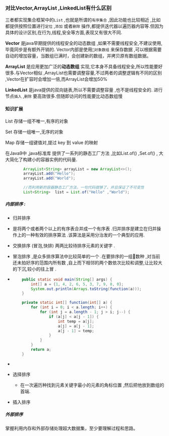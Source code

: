 ### 对比Vector,ArrayList ,LinkedList有什么区别

三者都实现集合框架中的`List`  ,也就是所谓的`有序集合`  ,因此功能也比较相近 ,比如都提供按照位置进行`定位`  ,`添加` 或者`删除` 操作,都提供迭代器以遍历器内容等.但因为具体的设计区别,在行为,线程,安全等方面,表现又有很大不同.

**Vector** 是java早期提供的线程安全的动态数组 ,如果不需要线程安全,不建议使用,毕竟同步是有额外开销的. Vector内部是使用`对象数组` 来保存数据 ,可以根据需要自动的增加容量，当数组已满时，会创建新的数组，并拷贝原有数组数据。

**ArrayList** 是应用更加广泛的**动态数组** 实现,它本身不具备线程安全,所以性能要好很多.与Vector相似 ,ArrayList也需要调整容量,不过两者的调整逻辑有不同的区别 ,Vector在扩容时会增加一倍,而ArrayList会增加50%

**LinkedList** 是java提供的双向链表,所以不需要调整容量 ,也不是线程安全的. 进行节点`插入` ,`删除` 要高效很多.但随即访问的性能要比动态数组慢



#### 知识扩展

List   存储一组不唯一,有序的对象

Set 存储一组唯一,无序的对象

Map 存储一组键值对,提过  key 到 value  的映射

在Java9中 ,java标准库 提供了一系列的静态工厂方法 ,比如List.of() ,Set.of() , 大大简化了构建小的容器实例的代码量.

```java
        ArrayList<String> arrayList = new ArrayList<>();
        arrayList.add("Hello");
        arrayList.add("World");

        //而利用新的容器静态工厂方法，一句代码就够了，并且保证了不可变性
        List<String>  list = List.of("Hello" ,"World");

```



##### 内部排序 :     

-  归并排序

  -  是将两个或者两个以上的有序表合并成一个有序表 .归并排序是建立在归并操作上的一种有效的排序算法 .该算法是采用分治发的一个典型的应用.

-  交换排序 (冒泡,快排)  两两比较待排序元素的关键字 .

  - 冒泡排序 ,是众多排序算法中比较简单的一个 .在要排序的一组数种 ,对当前还未拍好序的范围内所有数 ,自上而下相邻的两个数依次比较和调整,让比较大的下沉,较小的往上冒 .

  - ```java
        public static void main(String[] args) {
            int[] a = {1, 4, 2, 6, 5, 3, 7, 9, 8, 0};
            System.out.println(Arrays.toString(function(a)));
        }
    
        private static int[] function(int[] a) {
            for (int i = 0; i < a.length; i++) {
                for (int j = a.length - 1; j > i; j--) {
                    if (a[j] < a[j - 1]) {
                        int temp = a[j];
                        a[j] = a[j - 1];
                        a[j - 1] = temp;
                    }
                }
            }
            return a;
        }
    
    ```

  - 

- 选择排序

  - 在一次遍历种找到元素关键字最小的元素的角标位置 ,然后把他放到数组的首端.

- 插入排序 

##### 外部排序 

掌握利用内存和外部存储处理超大数据集，至少要理解过程和思路。






